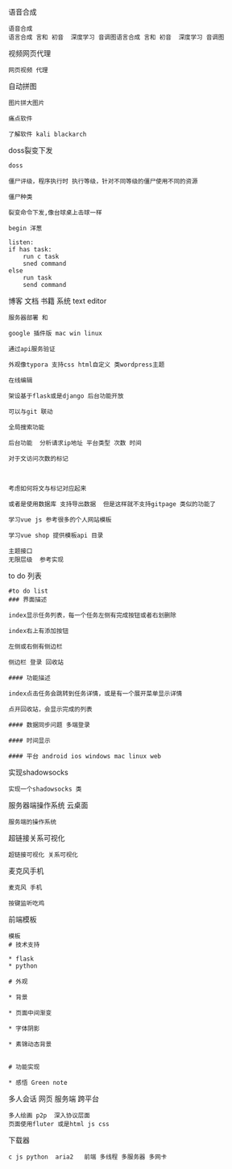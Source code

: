 语音合成
```
语音合成
语言合成 言和 初音  深度学习 音调图语言合成 言和 初音  深度学习 音调图
```

视频网页代理
```
网页视频 代理
```
自动拼图
```
图片拼大图片
```

```
痛点软件
```

```
了解软件 kali blackarch
```
doss裂变下发
```
doss

僵尸评级，程序执行时 执行等级，针对不同等级的僵尸使用不同的资源

僵尸种类

裂变命令下发,像台球桌上击球一样

begin 洋葱

listen:
if has task:
​    run c task
​    sned command
else
​    run task
​    send command
```
博客 文档 书籍 系统 text editor
```
服务器部署 和 

google 插件版 mac win linux

通过api服务验证

外观像typora 支持css html自定义 类wordpress主题

在线编辑

架设基于flask或是django 后台功能开放

可以与git 联动

全局搜索功能

后台功能  分析请求ip地址 平台类型 次数 时间

对于文访问次数的标记



考虑如何将文与标记对应起来

或者是使用数据库 支持导出数据  但是这样就不支持gitpage 类似的功能了

学习vue js 参考很多的个人网站模板

学习vue shop 提供模板api 目录

主题接口
无限层级  参考实现
```
to do 列表
```
#to do list
### 界面描述

index显示任务列表，每一个任务左侧有完成按钮或者右划删除

index右上有添加按钮

左侧或右侧有侧边栏

侧边栏 登录 回收站

#### 功能描述

index点击任务会跳转到任务详情，或是有一个展开菜单显示详情

点开回收站，会显示完成的列表

#### 数据同步问题 多端登录

#### 时间显示

#### 平台 android ios windows mac linux web
```
实现shadowsocks
```
实现一个shadowsocks 类
```
服务器端操作系统 云桌面
```
服务端的操作系统
```
超链接关系可视化
```
超链接可视化 关系可视化
```
麦克风手机
```
麦克风 手机
```

```
按键监听吃鸡
```
前端模板
```
模板
# 技术支持

* flask
* python  

# 外观

* 背景

* 页面中间渐变

* 字体阴影

* 素锦动态背景


# 功能实现

* 感悟 Green note

```
多人会话 网页 服务端 跨平台
```
多人绘画 p2p  深入协议层面
页面使用fluter 或是html js css
```
下载器
```
c js python  aria2   前端 多线程 多服务器 多网卡
```

